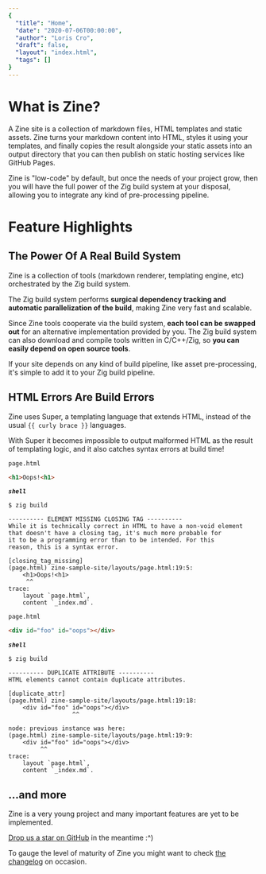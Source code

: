 ```yaml
---
{
  "title": "Home",
  "date": "2020-07-06T00:00:00",
  "author": "Loris Cro",
  "draft": false,
  "layout": "index.html",
  "tags": []
}  
--- 
```


# What is Zine?
A Zine site is a collection of markdown files, HTML templates and static assets. Zine turns your markdown content into HTML, styles it using your templates, and finally copies the result alongside your static assets into an output directory that you can then publish on static hosting services like GitHub Pages.

Zine is "low-code" by default, but once the needs of your project grow, then you will have the full power of the Zig build system at your disposal, allowing you to integrate any kind of pre-processing pipeline.

# Feature Highlights 
## The Power Of A Real Build System
Zine is a collection of tools (markdown renderer, templating engine, etc) orchestrated by the Zig build system. 

The Zig build system performs **surgical dependency tracking and automatic parallelization of the build**, making Zine very fast and scalable.

Since Zine tools cooperate via the build system, **each tool can be swapped out** for an alternative implementation provided by you. The Zig build system can also download and compile tools written in C/C++/Zig, so **you can easily depend on open source tools**.

If your site depends on any kind of build pipeline, like asset pre-processing, it's simple to add it to your Zig build pipeline.

## HTML Errors Are Build Errors
Zine uses Super, a templating language that extends HTML, instead of the usual `{{ curly brace }}` languages.
 
With Super it becomes impossible to output malformed HTML as the result of templating logic, and it also catches syntax errors at build time!

`page.html`
```html
<h1>Oops!<h1>
```

***`shell`***
```
$ zig build

---------- ELEMENT MISSING CLOSING TAG ----------
While it is technically correct in HTML to have a non-void element 
that doesn't have a closing tag, it's much more probable for
it to be a programming error than to be intended. For this
reason, this is a syntax error.

[closing_tag_missing]
(page.html) zine-sample-site/layouts/page.html:19:5:
    <h1>Oops!<h1>
     ^^
trace:
    layout `page.html`,
    content `_index.md`.
```


`page.html`
```html
<div id="foo" id="oops"></div>
```

***`shell`***
```
$ zig build

---------- DUPLICATE ATTRIBUTE ----------
HTML elements cannot contain duplicate attributes.

[duplicate_attr]
(page.html) zine-sample-site/layouts/page.html:19:18:
    <div id="foo" id="oops"></div>
                  ^^

node: previous instance was here:
(page.html) zine-sample-site/layouts/page.html:19:9:
    <div id="foo" id="oops"></div>
         ^^
trace:
    layout `page.html`,
    content `_index.md`.
```


## ...and more
Zine is a very young project and many important features are yet to be implemented.

[Drop us a star on GitHub](https://github.com/kristoff-it/zine) in the meantime :^)

To gauge the level of maturity of Zine you might want to check [the changelog](/log/) on occasion.
